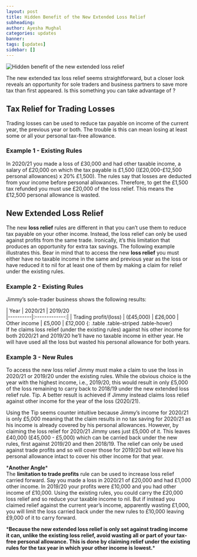```yaml
---
layout: post
title: Hidden Benefit of the New Extended Loss Relief
subheading:  
author: Ayesha Mughal
categories: updates
banner: 
tags: [updates]
sidebar: []
---
```

![Hidden benefit of the new extended loss relief](https://aaziz-blog-data.s3.eu-west-2.amazonaws.com/Images/Blog/Hidden%20benefit.png "Hidden benefit of the new extended loss relief")

The new extended tax loss relief seems straightforward, but a closer look reveals an opportunity for sole traders and business partners to save more tax than first appeared. Is this something you can take advantage of ?
## Tax Relief for Trading Losses
Trading losses can be used to reduce tax payable on income of the current year, the previous year or both. The trouble is this can mean losing at least some or all your personal tax-free allowance.  
### Example 1 - Existing Rules
In 2020/21 you made a loss of £30,000 and had other taxable income, a salary of £20,000 on which the tax payable is £1,500 ((£20,000-£12,500 personal allowances) x 20% £1,500). The rules say that losses are deducted from your income before personal allowances. Therefore, to get the £1,500 tax refunded you must use £20,000 of the loss relief. This means the £12,500 personal allowance is wasted.  
## New Extended Loss Relief
The new **loss relief** rules are different in that you can’t use them to reduce tax payable on your other income. Instead, the loss relief can only be used against profits from the same trade. Ironically, it’s this limitation that produces an opportunity for extra tax savings. The following example illustrates this. Bear in mind that to access the new **loss relief** you must either have no taxable income in the same and previous year as the loss or have reduced it to nil for at least one of them by making a claim for relief under the existing rules.  
### Example 2 - Existing Rules
Jimmy’s sole-trader business shows the following results:  

| Year   |      2020/21     |      2019/20       
|----------|:-------------:|
| Trading profit/(loss) |  (£45,000) | £26,000
| Other income |   £5,000  | £12,000
{: .table .table-striped .table-hover}  
If he claims loss relief (under the existing rules) against his other income for both 2020/21 and 2019/20 he’ll have no taxable income in either year. He will have used all the loss but wasted his personal allowance for both years.  
### Example 3 - New Rules
To access the new loss relief Jimmy must make a claim to use the loss in 2020/21 or 2019/20 under the existing rules. While the obvious choice is the year with the highest income, i.e., 2019/20, this would result in only £5,000 of the loss remaining to carry back to 2018/19 under the new extended loss relief rule. Tip. A better result is achieved if Jimmy instead claims loss relief against other income for the year of the loss (2020/21).  

Using the Tip seems counter intuitive because Jimmy’s income for 2020/21 is only £5,000 meaning that the claim results in no tax saving for 2020/21 as his income is already covered by his personal allowances. However, by claiming the loss relief for 2020/21 Jimmy uses just £5,000 of it. This leaves £40,000 (£45,000 - £5,000) which can be carried back under the new rules, first against 2019/20 and then 2018/19. The relief can only be used against trade profits and so will cover those for 2019/20 but will leave his personal allowance intact to cover his other income for that year.  

\***Another Angle**\*  
The **limitation to trade profits** rule can be used to increase loss relief carried forward. Say you made a loss in 2020/21 of £20,000 and had £1,000 other income. In 2019/20 your profits were £10,000 and you had other income of £10,000. Using the existing rules, you could carry the £20,000 loss relief and so reduce your taxable income to nil. But if instead you claimed relief against the current year’s income, apparently wasting £1,000, you will limit the loss carried back under the new rules to £10,000 leaving £9,000 of it to carry forward.  

\***Because the new extended loss relief is only set against trading income it can, unlike the existing loss relief, avoid wasting all or part of your tax-free personal allowance. This is done by claiming relief under the existing rules for the tax year in which your other income is lowest.**\*

